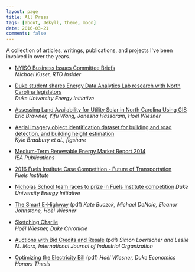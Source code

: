 ```yaml
---
layout: page
title: All Press
tags: [about, Jekyll, theme, moon]
date: 2016-03-21
comments: false
---
```

    
A collection of articles, writings, publications, and projects I've been involved in over the years. 


* [NYISO Business Issues Committee Briefs](https://www.rtoinsider.com/nyiso-bic-111379/)  
*Michael Kuser, RTO Insider*

* [Duke student shares Energy Data Analytics Lab research with North Carolina legislators](https://energy.duke.edu/news/duke-student-shares-energy-data-analytics-lab-research-north-carolina-legislators)  
*Duke University Energy Initiative*

* [Assessing Land Availability for Utility Solar in North Carolina Using GIS](https://dukespace.lib.duke.edu/dspace/handle/10161/14180)  
*Eric Brawner, Yifu Wang, Janesha Hassaram, Hoël Wiesner*

* [Aerial imagery object identification dataset for building and road detection, and building height estimation](https://figshare.com/collections/Aerial_imagery_object_identification_dataset_for_building_and_road_detection_and_building_height_estimation/3290519)  
*Kyle Bradbury et al., figshare*

* [Medium-Term Renewable Energy Market Report 2014](https://webstore.iea.org/medium-term-renewable-energy-market-report-2014)  
*IEA Publications*

* [2016 Fuels Institute Case Competition - Future of Transportation](https://www.fuelsinstitute.org/CMSPages/GetFile.aspx?guid=6ff427d8-0d95-40fc-9c14-df7b1231ac44)  
*Fuels Institute*

* [Nicholas School team races to prize in Fuels Institute competition](https://energy.duke.edu/news/nicholas-school-team-races-prize-fuels-institute-competition)
*Duke University Energy Initiative*

* [The Smart E-Highway](https://energy.duke.edu/sites/default/files/images/Future%20of%20Transportation%20proposal%20Wiesner%20et%20al.pdf) (pdf)
*Kate Buczek, Michael DeNoia, Eleanor Johnstone, Hoël Wiesner*

* [Sketching Charlie](https://www.dukechronicle.com/article/2015/01/sketching-charlie)  
*Hoël Wiesner, Duke Chronicle*

* [Auctions with Bid Credits and Resale](https://faculty.fuqua.duke.edu/~marx/bio/papers/BidCreditsandResale.pdf) (pdf) 
*Simon Loertscher and Leslie M. Marx, International Journal of Industrial Organization* 

* [Optimizing the Electricity Bill](https://sites.duke.edu/econhonors/files/2015/06/Hoel-Wiesner.pdf) (pdf) 
*Hoël Wiesner, Duke Economics Honors Thesis*

